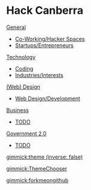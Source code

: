 # Hack Canberra

[General]()

  * [Co-Working/Hacker Spaces](general/coworking-hacker-spaces.md)
  * [Startups/Entrepreneurs](general/startups-entrepreneurs.md)

[Technology]()

  * [Coding](technology/coding.md)
  * [Industries/Interests](technology/industries-interests.md)

[(Web) Design]()

  * [Web Design/Development](design/web-design-development.md)

[Business]()

  * [TODO](todo.md)

[Government 2.0]()

  * [TODO](todo.md)


<!-- set a default theme -->
[gimmick:theme (inverse: false)](cosmo)

<!-- show a theme chooser in the menu bar -->
[gimmick:ThemeChooser](Theme)

<!-- show a fork me on github ribbon -->
[gimmick:forkmeongithub](http://github.com/alias1/hackcanberra-wiki/)

